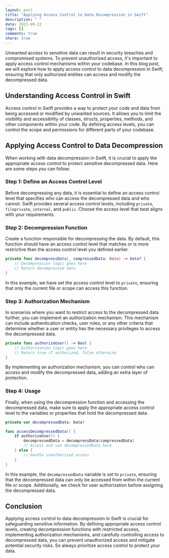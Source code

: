 ```yaml
---
layout: post
title: "Applying Access Control to Data Decompression in Swift"
description: " "
date: 2023-09-22
tags: []
comments: true
share: true
---
```


Unwanted access to sensitive data can result in security breaches and compromised systems. To prevent unauthorized access, it's important to apply access control mechanisms within your codebase. In this blog post, we will explore how to apply access control to data decompression in Swift, ensuring that only authorized entities can access and modify the decompressed data.

## Understanding Access Control in Swift

Access control in Swift provides a way to protect your code and data from being accessed or modified by unwanted sources. It allows you to limit the visibility and accessibility of classes, structs, properties, methods, and other components within your code. By defining access levels, you can control the scope and permissions for different parts of your codebase.

## Applying Access Control to Data Decompression

When working with data decompression in Swift, it is crucial to apply the appropriate access control to protect sensitive decompressed data. Here are some steps you can follow:

### Step 1: Define an Access Control Level

Before decompressing any data, it is essential to define an access control level that specifies who can access the decompressed data and who cannot. Swift provides several access control levels, including `private`, `fileprivate`, `internal`, and `public`. Choose the access level that best aligns with your requirements.

### Step 2: Decompression Function

Create a function responsible for decompressing the data. By default, this function should have an access control level that matches or is more restrictive than the access control level you defined earlier.

```swift
private func decompressData(_ compressedData: Data) -> Data? {
    // Decompression logic goes here
    // Return decompressed data
}
```

In this example, we have set the access control level to `private`, ensuring that only the current file or scope can access this function.

### Step 3: Authorization Mechanism

In scenarios where you want to restrict access to the decompressed data further, you can implement an authorization mechanism. This mechanism can include authentication checks, user roles, or any other criteria that determine whether a user or entity has the necessary privileges to access the decompressed data.

```swift
private func authorizeUser() -> Bool {
    // Authorization logic goes here
    // Return true if authorized, false otherwise
}
```

By implementing an authorization mechanism, you can control who can access and modify the decompressed data, adding an extra layer of protection.

### Step 4: Usage

Finally, when using the decompression function and accessing the decompressed data, make sure to apply the appropriate access control level to the variables or properties that hold the decompressed data.

```swift
private var decompressedData: Data?

func accessDecompressedData() {
    if authorizeUser() {
        decompressedData = decompressData(compressedData)
        // Access and use decompressedData here
    } else {
        // Handle unauthorized access
    }
}
```

In this example, the `decompressedData` variable is set to `private`, ensuring that the decompressed data can only be accessed from within the current file or scope. Additionally, we check for user authorization before assigning the decompressed data.

## Conclusion

Applying access control to data decompression in Swift is crucial for safeguarding sensitive information. By defining appropriate access control levels, creating decompression functions with restricted access, implementing authorization mechanisms, and carefully controlling access to decompressed data, you can prevent unauthorized access and mitigate potential security risks. So always prioritize access control to protect your data.